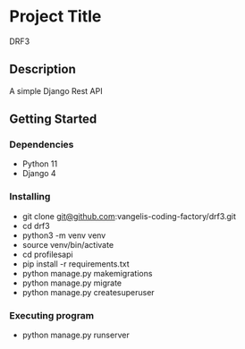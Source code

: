 # Project Title

DRF3

## Description

A simple Django Rest API

## Getting Started

### Dependencies

* Python 11
* Django 4

### Installing

* git clone git@github.com:vangelis-coding-factory/drf3.git
* cd drf3
* python3 -m venv venv
* source venv/bin/activate
* cd profilesapi
* pip install -r requirements.txt
* python manage.py makemigrations
* python manage.py migrate
* python manage.py createsuperuser

### Executing program

* python manage.py runserver